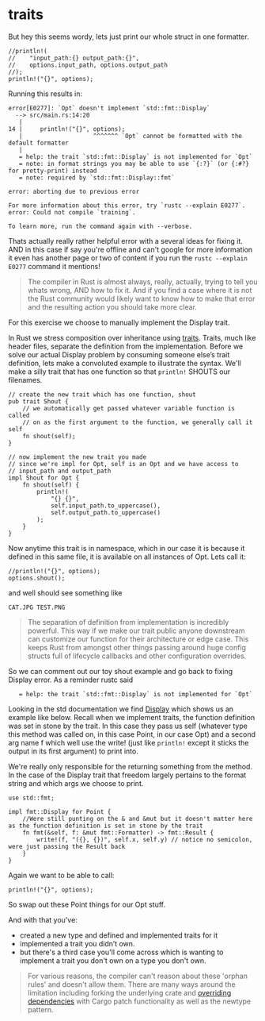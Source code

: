 # traits

But hey this seems wordy, lets just print our whole struct in one formatter.
```rust,ignore,no_run
//println!(
//    "input_path:{} output_path:{}",
//    options.input_path, options.output_path
//);
println!("{}", options);
```

Running this results in:
```text
error[E0277]: `Opt` doesn't implement `std::fmt::Display`
  --> src/main.rs:14:20
   |
14 |     println!("{}", options);
   |                    ^^^^^^^ `Opt` cannot be formatted with the default formatter
   |
   = help: the trait `std::fmt::Display` is not implemented for `Opt`
   = note: in format strings you may be able to use `{:?}` (or {:#?} for pretty-print) instead
   = note: required by `std::fmt::Display::fmt`

error: aborting due to previous error

For more information about this error, try `rustc --explain E0277`.
error: Could not compile `training`.

To learn more, run the command again with --verbose.
```

Thats actually really rather helpful error with a several ideas for fixing it. AND in this case if say you're offline and can't google for more information it even has another page or two of content if you run the `rustc --explain E0277` command it mentions! 

> The compiler in Rust is almost always, really, actually, trying to tell you whats wrong, AND how to fix it. And if you find a case where it is not the Rust community would likely want to know how to make that error and the resulting action you should take more clear. 

For this exercise we choose to manually implement the Display trait.

In Rust we stress composition over inheritance using [traits](https://doc.rust-lang.org/book/ch10-02-traits.html). Traits, much like header files, separate the definition from the implementation. Before we solve our actual Display problem by consuming someone else’s trait definition, lets make a convoluted example to illustrate the syntax. We'll make a silly trait that has one function so that `println!` SHOUTS our filenames.
```rust,ignore,no_run
// create the new trait which has one function, shout
pub trait Shout {
    // we automatically get passed whatever variable function is called
    // on as the first argument to the function, we generally call it self
    fn shout(self);
}

// now implement the new trait you made
// since we're impl for Opt, self is an Opt and we have access to
// input_path and output_path
impl Shout for Opt {
    fn shout(self) {
        println!(
            "{} {}",
            self.input_path.to_uppercase(),
            self.output_path.to_uppercase()
        );
    }
}
```

Now anytime this trait is in namespace, which in our case it is because it defined in this same file, it is available on all instances of Opt. Lets call it:
```rust,ignore,no_run
//println!("{}", options);
options.shout();
```
and well should see something like
```text
CAT.JPG TEST.PNG
```
> The separation of definition from implementation is incredibly powerful. This way if we make our trait public anyone downstream can customize our function for their architecture or edge case. This keeps Rust from amongst other things passing around huge config structs full of lifecycle callbacks and other configuration overrides.

So we can comment out our toy shout example and go back to fixing Display error. 
As a reminder rustc said
```text
   = help: the trait `std::fmt::Display` is not implemented for `Opt`
```
Looking in the std documentation we find [Display](https://doc.rust-lang.org/std/fmt/trait.Display.html) which shows us an example like below. Recall when we implement traits, the function definition was set in stone by the trait. In this case they pass us self (whatever type this method was called on, in this case Point, in our case Opt) and a second arg name f which well use the write! (just like `println!` except it sticks the output in its first argument) to print into.

We're really only responsible for the returning something from the method. In the case of the Display trait that freedom largely pertains to the format string and which args we choose to print.
```rust,ignore,no_run
use std::fmt;

impl fmt::Display for Point {
    //Were still punting on the & and &mut but it doesn't matter here as the function definition is set in stone by the trait
    fn fmt(&self, f: &mut fmt::Formatter) -> fmt::Result {
        write!(f, "({}, {})", self.x, self.y) // notice no semicolon, were just passing the Result back
    }
}
```

Again we want to be able to call:
```rust,ignore,no_run
println!("{}", options);
```

So swap out these Point things for our Opt stuff.

And with that you've:
 - created a new type and defined and implemented traits for it
 - implemented a trait you didn’t own.
 - but there's a third case you'll come across which is wanting to implement a trait you don't own on a type you don't own. 

> For various reasons, the compiler can't reason about these 'orphan rules' and doesn't allow them.  There are many ways around the limitation including forking the underlying crate and [overriding dependencies](https://doc.rust-lang.org/cargo/reference/specifying-dependencies.html#overriding-dependencies) with Cargo patch functionality as well as the newtype pattern.
